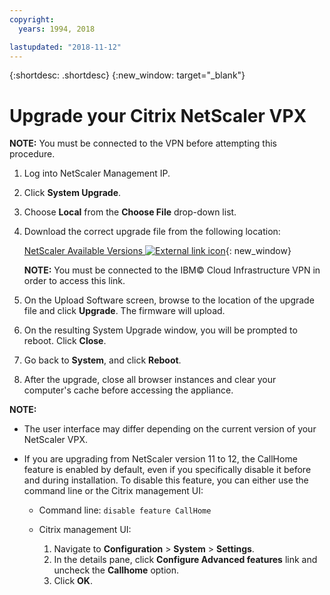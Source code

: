 ```yaml
---
copyright:
  years: 1994, 2018

lastupdated: "2018-11-12"
---
```


{:shortdesc: .shortdesc}
{:new_window: target="_blank"}

# Upgrade your Citrix NetScaler VPX

**NOTE:** You must be connected to the VPN before attempting this procedure.

1. Log into NetScaler Management IP.
2. Click **System Upgrade**.
4. Choose **Local** from the **Choose File** drop-down list. 
4. Download the correct upgrade file from the following location:

	[NetScaler Available Versions ![External link icon](../../icons/launch-glyph.svg "External link icon")](http://downloads.softlayer.local/citrix/netscaler/){: new_window}
	
	**NOTE:** You must be connected to the IBM© Cloud Infrastructure VPN in order to access this link.

5. On the Upload Software screen, browse to the location of the upgrade file and click **Upgrade**. The firmware will upload.
6. On the resulting System Upgrade window, you will be prompted to reboot. Click **Close**.
7. Go back to **System**, and click **Reboot**.
8. After the upgrade, close all browser instances and clear your computer's cache before accessing the appliance.

**NOTE:** 

* The user interface may differ depending on the current version of your NetScaler VPX.
* If you are upgrading from NetScaler version 11 to 12, the CallHome feature is enabled by default, even if you specifically disable it before and during installation. To disable this feature, you can either use the command line or the Citrix management UI: 
    
   * Command line: `disable feature CallHome`
   * Citrix management UI: 
     
     1. Navigate to **Configuration** > **System** > **Settings**.
     2. In the details pane, click **Configure Advanced features** link and uncheck the **Callhome** option.
     3. Click **OK**.